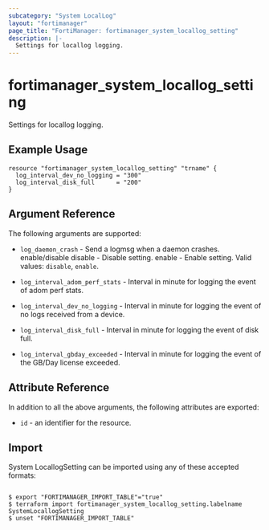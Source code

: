 ```yaml
---
subcategory: "System LocalLog"
layout: "fortimanager"
page_title: "FortiManager: fortimanager_system_locallog_setting"
description: |-
  Settings for locallog logging.
---
```


# fortimanager_system_locallog_setting
Settings for locallog logging.

## Example Usage

```hcl
resource "fortimanager_system_locallog_setting" "trname" {
  log_interval_dev_no_logging = "300"
  log_interval_disk_full      = "200"
}
```

## Argument Reference


The following arguments are supported:


* `log_daemon_crash` - Send a logmsg when a daemon crashes. enable/disable disable - Disable setting. enable - Enable setting. Valid values: `disable`, `enable`.

* `log_interval_adom_perf_stats` - Interval in minute for logging the event of adom perf stats.
* `log_interval_dev_no_logging` - Interval in minute for logging the event of no logs received from a device.
* `log_interval_disk_full` - Interval in minute for logging the event of disk full.
* `log_interval_gbday_exceeded` - Interval in minute for logging the event of the GB/Day license exceeded.


## Attribute Reference

In addition to all the above arguments, the following attributes are exported:
* `id` - an identifier for the resource.

## Import

System LocallogSetting can be imported using any of these accepted formats:
```

$ export "FORTIMANAGER_IMPORT_TABLE"="true"
$ terraform import fortimanager_system_locallog_setting.labelname SystemLocallogSetting
$ unset "FORTIMANAGER_IMPORT_TABLE"
```


